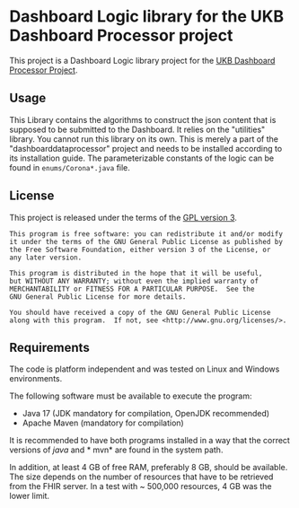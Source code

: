 # Dashboard Logic library for the UKB Dashboard Processor project

This project is a Dashboard Logic library project for
the [UKB Dashboard Processor Project](https://www.github.com/mwtek/dashboarddataprocessor).

## Usage

This Library contains the algorithms to construct the json content that is supposed to be submitted
to the Dashboard. It relies on the "utilities" library. You cannot run this library on its own. This
is merely a part of the "dashboarddataprocessor" project and needs to be installed according to its
installation guide. The parameterizable constants of the logic can be found in `enums/Corona*.java`
file.

## License

This project is released under the terms of the [GPL version 3](LICENSE.md).

```
This program is free software: you can redistribute it and/or modify
it under the terms of the GNU General Public License as published by
the Free Software Foundation, either version 3 of the License, or
any later version.

This program is distributed in the hope that it will be useful,
but WITHOUT ANY WARRANTY; without even the implied warranty of
MERCHANTABILITY or FITNESS FOR A PARTICULAR PURPOSE.  See the
GNU General Public License for more details.

You should have received a copy of the GNU General Public License
along with this program.  If not, see <http://www.gnu.org/licenses/>.
```

## Requirements

<a id="requirements"></a>
The code is platform independent and was tested on Linux and Windows environments.

The following software must be available to execute the program:

- Java 17 (JDK mandatory for compilation, OpenJDK recommended)
- Apache Maven (mandatory for compilation)

It is recommended to have both programs installed in a way that the correct versions of *java* and *
mvn* are found in the system path.

In addition, at least 4 GB of free RAM, preferably 8 GB, should be available. The size depends on
the number of resources that have to be retrieved from the FHIR server. In a test with ~ 500,000
resources, 4 GB was the lower limit. 
